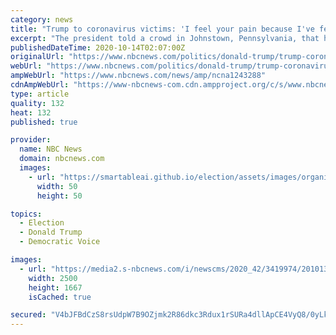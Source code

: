 ```yaml
---
category: news
title: "Trump to coronavirus victims: 'I feel your pain because I've felt your pain'"
excerpt: "The president told a crowd in Johnstown, Pennsylvania, that he \"felt like Superman\" after getting an experimental drug treatment for Covid-19 and that he's now \"immune.\""
publishedDateTime: 2020-10-14T02:07:00Z
originalUrl: "https://www.nbcnews.com/politics/donald-trump/trump-coronavirus-victims-i-feel-your-pain-because-i-ve-n1243288"
webUrl: "https://www.nbcnews.com/politics/donald-trump/trump-coronavirus-victims-i-feel-your-pain-because-i-ve-n1243288"
ampWebUrl: "https://www.nbcnews.com/news/amp/ncna1243288"
cdnAmpWebUrl: "https://www-nbcnews-com.cdn.ampproject.org/c/s/www.nbcnews.com/news/amp/ncna1243288"
type: article
quality: 132
heat: 132
published: true

provider:
  name: NBC News
  domain: nbcnews.com
  images:
    - url: "https://smartableai.github.io/election/assets/images/organizations/nbcnews.com-50x50.jpg"
      width: 50
      height: 50

topics:
  - Election
  - Donald Trump
  - Democratic Voice

images:
  - url: "https://media2.s-nbcnews.com/i/newscms/2020_42/3419974/201013-donald-trump-rally-ac-910p_e23b1abe2187633878e526f64d203010.jpg"
    width: 2500
    height: 1667
    isCached: true

secured: "V4bJFBdCzS8rsUdpW7B9OZjmk2R86dkc3Rdux1rSURa4dllApCE4VyQ8/0yLk34T1b9i1V+L56Ae0HgHZCUVdBRDCM0qj3/bXOTjp2PSx50DxHKE5lU1kJtNUroq4J45A3fx2uatCVroEKJx2RRC4XcAW3FEOU4OkVMnaEj/oydQj1t/iHN3K+arrp08VegThvXQTGYRBJ4s4Y2ux/6aqGlX6dK1RySVMzwaRiciTf0XNCgOD1cpguYW4+c09b5kBgGdcPnIUujyCQNQ/wos/Ztzojk0vNE4ueyPM7JZGqYyDBcHu0O70ViCTRShytai+XacY0JRC//rFMOa7q6+3QTAuCH5dRoTD+0JGDkUXSA=;K9sP7r70rPcCOQtbRjJZyQ=="
---
```


